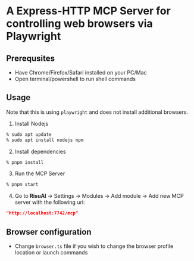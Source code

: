 # A Express-HTTP MCP Server for controlling web browsers via Playwright

## Prerequsites

* Have Chrome/Firefox/Safari installed on your PC/Mac
* Open terminal/powershell to run shell commands

## Usage

Note that this is using `playwright` and does not install additional browsers. 

1. Install Nodejs

```sh
% sudo apt update
% sudo apt install nodejs npm
```

2. Install dependencies

```sh
% pnpm install
```

3. Run the MCP Server

```sh
% pnpm start
```

4. Go to **RisuAI** → Settings → Modules → Add module → Add new MCP server with the following uri:

```json
"http://localhost:7742/mcp"
```

## Browser configuration

* Change `browser.ts` file if you wish to change the browser profile location or launch commands

